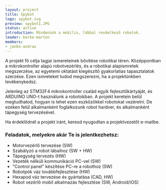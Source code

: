 ```yaml
---
layout: project
title: Spybot
logo: spybot.svg
preview: spybot1.JPG
status: active
introduction: Mindenünk a mobilis, lábbal rendelkező robotok.
leader: berke-marton
members:
- janko-andras
---
```


A projekt fő célja tagjai ismereteinek bővítése robotikai téren. Középpontban a mikrokontroller alapú robotvezérlés, és a robotikai alapismretek megszerzése, az egyetemi oktatást kiegészítő gyakorlatias tapasztalatok szerzése. Ezen ismreteket tudod megszerezni, ha a projektünkben tevékenykedsz.

Jelenleg az STM32F4 mikrokontroller család egyik fejlesztőkártyáját, és ARDUINO UNO-t használunk a robotokban. A projekt keretein belül megtudhatod, hogyan is lehet ezen eszközökkel robotokat vezérelni. De ezeken felül alkalmanként foglalkozunk robot hardver, és alkalmanként tápegység tervezésével.

Ha érdeklődnél a projekt iránt, keresd nyugodtan a projektvezetőt e-mailbe.

### Feladatok, melyekre akár Te is jelentkezhetsz:
-	Motorvezérlő tervezése (SW)
-	Szabályzó a robot lábaihoz (SW + HW)
-	Tápegység tervezés (HW)
-	Vezeték nélküli kommunikáció PC-vel (SW)
-	"Control panel" készítése PC-re a robothoz (SW)
-	Robotpók váz továbbfejlesztése (HW)
-	Hexapod váz tervezése és gyártatása (CAD, HW)
-	Robot vezérlő mobil alkalmazás fejlesztése (SW, Android/iOS)


